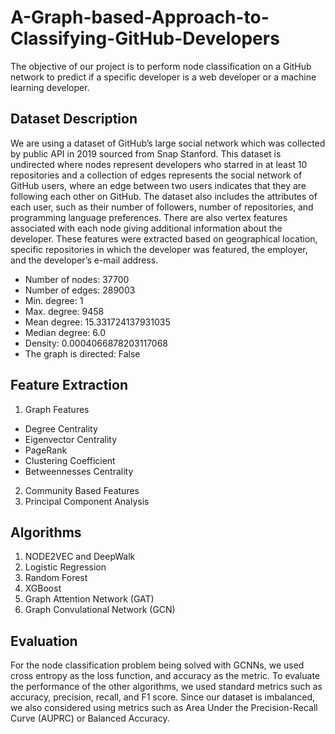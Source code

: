# A-Graph-based-Approach-to-Classifying-GitHub-Developers
The objective of our project is to perform node classification on a GitHub network to predict if a specific developer is a web developer or a machine learning developer.

## Dataset Description
We are using a dataset of GitHub’s large social network which was collected by public API in 2019 sourced from Snap Stanford. This dataset is undirected where nodes represent developers who starred in at least 10 repositories and a collection of edges represents the social network of GitHub users, where an edge between two users indicates that they are following each other on GitHub. The dataset also includes the attributes of each user, such as their number of followers, number of repositories, and programming language preferences. There are also vertex features associated with each node giving additional information about the developer. These features were extracted based on geographical location, specific repositories in which the developer was featured, the employer, and the developer’s e-mail address.
 - Number of nodes: 37700
 - Number of edges: 289003
 - Min. degree: 1
 - Max. degree: 9458
 - Mean degree: 15.331724137931035
 - Median degree: 6.0
 - Density: 0.0004066878203117068
 - The graph is directed:  False
 
 ## Feature Extraction
1. Graph Features
 - Degree Centrality
 - Eigenvector Centrality
 - PageRank
 - Clustering Coefficient
 - Betweennesses Centrality
2. Community Based Features
3. Principal Component Analysis 

## Algorithms 
1. NODE2VEC and DeepWalk 
2. Logistic Regression 
3. Random Forest
4. XGBoost
5. Graph Attention Network (GAT) 
6. Graph Convulational Network (GCN)

## Evaluation

For the node classification problem being solved with GCNNs, we used cross entropy as the loss function, and accuracy as the metric. To evaluate the performance of the other algorithms, we used standard metrics such as accuracy, precision, recall, and F1 score. Since our dataset is imbalanced, we also considered using metrics such as Area Under the Precision-Recall Curve (AUPRC) or Balanced Accuracy. 

